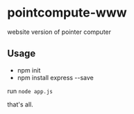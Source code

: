 # pointcompute-www
website version of pointer computer

## Usage
- npm init
- npm install express --save

run `node app.js`

that's all.
